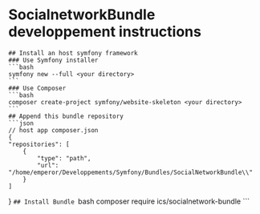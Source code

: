 # SocialnetworkBundle developpement instructions
    ## Install an host symfony framework
    ### Use Symfony installer
    ```bash
    symfony new --full <your directory>
    ```
    ### Use Composer
    ```bash
    composer create-project symfony/website-skeleton <your directory>
    ```
    ## Append this bundle repository
    ```json
    // host app composer.json
    {
    "repositories": [
        {
            "type": "path",
            "url": "/home/emperor/Developpements/Symfony/Bundles/SocialNetworkBundle\\"
        }
    ]
}
    ```## Install Bundle
    ```bash
    composer require ics/socialnetwork-bundle
    ```
    